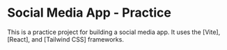 # Social Media App - Practice

This is a practice project for building a social media app.
It uses the [Vite], [React], and [Tailwind CSS] frameworks.
